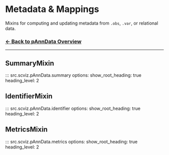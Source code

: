 # Metadata & Mappings

Mixins for computing and updating metadata from `.obs`, `.var`, or relational data.

### [← Back to pAnnData Overview](pAnnData.md)

---

## SummaryMixin

::: src.scviz.pAnnData.summary
    options:
      show_root_heading: true
      heading_level: 2

## IdentifierMixin

::: src.scviz.pAnnData.identifier
    options:
      show_root_heading: true
      heading_level: 2

## MetricsMixin

::: src.scviz.pAnnData.metrics
    options:
      show_root_heading: true
      heading_level: 2